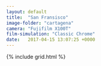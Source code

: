 ```yaml
---
layout: default
title:  "San Fransisco"
image-folder: "cartagena"
camera: "Fujifilm X100T"
film-simulation: "Classic Chrome"
date:   2017-04-15 13:07:25 +0000
---
```


{% include grid.html %}
